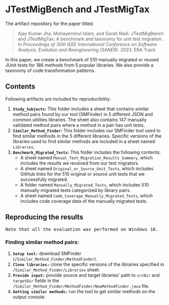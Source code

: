
# JTestMigBench and JTestMigTax

The artifact repository for the paper titled:
>Ajay Kumar Jha, Mohayeminul Islam, and Sarah Nadi. JTestMigBench and JTestMigTax: A benchmark and taxonomy for unit test migration. 
>In <i>Proceedings of 30th IEEE International Conference on Software Analysis, Evolution and Reengineering (SANER)</i>. 2023. ERA Track

In this paper, we create a benchmark of 510 manually migrated or reused JUnit tests for 186 methods from 5 popular libraries. We also provide a taxonomy of code transformation patterns. 

## Contents

Following artifacts are included for reproducibility:
1) **`Study_Subjects`:** This folder includes a sheet that contains similar method pairs found by our tool (SMFinder) in 5 different JSON and common utilities libraries. The sheet also contains 147 manually validated method pairs where a method in a pair has unit tests.  
2) **`Similar_Method_Finder`:** This folder includes our SMFinder tool used to find similar methods in the 5 different libraries. 
Specific versions of the libraries used to find similar methods are included in a sheet named `Libraries`.
3) **`Benchmark_Migrated_Tests`:** This folder includes the following contents:
   - A sheet named `Manual_Test_Migration_Results_Summary`, which includes the results we received from our test migrators.
   - A sheet named `Original_or_Source_Unit_Tests`, which includes GitHub links for the 510 original or source unit tests that we successfully migrated. 
   - A folder named `Manually_Migrated_Tests`, which includes 510 manually migrated tests categorized by library pairs. 
   - A sheet named `Code_Coverage_Manually_Migrated_Tests`, which includes code coverage data of the manually migrated tests.


## Reproducing the results
<pre>Note that all the evaluation was performed on Windows 10.</pre>

### Finding similar method pairs:
1) **`Setup tool:`** download SMFinder (`/Similar_Method_Finder/MethodFinder`). 
2) **`Clone libraries:`** clone the specific versions of the libraries specified in `/Similar_Method_Finder/Libraries` sheet.
3) **`Provide input:`** provide source and target libraries' path to `srcDir` and `targetDir` fields in the `/Similar_Method_Finder/MethodFinder/NewMethodFinder.java` file.
4) **`Getting similar methods:`** run the tool to get similar methods on the output console.   

